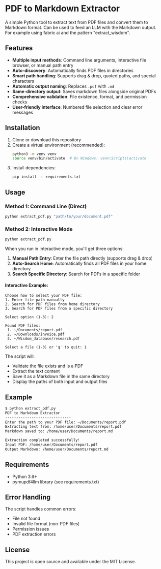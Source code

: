 # PDF to Markdown Extractor

A simple Python tool to extract text from PDF files and convert them to Markdown format. Can be used to feed an LLM with the Markdown output. For example using fabric ai and the pattern "extract_wisdom".

## Features

- **Multiple input methods**: Command line arguments, interactive file browser, or manual path entry
- **Auto-discovery**: Automatically finds PDF files in directories
- **Smart path handling**: Supports drag & drop, quoted paths, and special characters
- **Automatic output naming**: Replaces `.pdf` with `.md`
- **Same-directory output**: Saves markdown files alongside original PDFs
- **Comprehensive validation**: File existence, format, and permission checks
- **User-friendly interface**: Numbered file selection and clear error messages

## Installation

1. Clone or download this repository
2. Create a virtual environment (recommended):
   ```bash
   python3 -m venv venv
   source venv/bin/activate  # On Windows: venv\Scripts\activate
   ```
3. Install dependencies:
   ```bash
   pip install -r requirements.txt
   ```

## Usage

### Method 1: Command Line (Direct)
```bash
python extract_pdf.py "path/to/your/document.pdf"
```

### Method 2: Interactive Mode
```bash
python extract_pdf.py
```

When you run in interactive mode, you'll get three options:

1. **Manual Path Entry**: Enter the file path directly (supports drag & drop)
2. **Auto-Search Home**: Automatically finds all PDF files in your home directory
3. **Search Specific Directory**: Search for PDFs in a specific folder

#### Interactive Example:
```
Choose how to select your PDF file:
1. Enter file path manually
2. Search for PDF files from home directory  
3. Search for PDF files from a specific directory

Select option (1-3): 2

Found PDF files:
 1. ~/Documents/report.pdf
 2. ~/Downloads/invoice.pdf
 3. ~/Wisdom_database/research.pdf

Select a file (1-3) or 'q' to quit: 1
```

The script will:
- Validate the file exists and is a PDF
- Extract the text content
- Save it as a Markdown file in the same directory
- Display the paths of both input and output files

## Example

```bash
$ python extract_pdf.py
PDF to Markdown Extractor
------------------------------
Enter the path to your PDF file: ~/Documents/report.pdf
Extracting text from: /home/user/Documents/report.pdf
Markdown saved to: /home/user/Documents/report.md

Extraction completed successfully!
Input PDF: /home/user/Documents/report.pdf
Output Markdown: /home/user/Documents/report.md
```

## Requirements

- Python 3.6+
- pymupdf4llm library (see requirements.txt)

## Error Handling

The script handles common errors:
- File not found
- Invalid file format (non-PDF files)
- Permission issues
- PDF extraction errors

## License

This project is open source and available under the MIT License.
